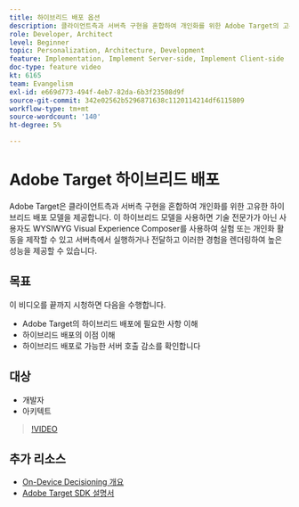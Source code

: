 ```yaml
---
title: 하이브리드 배포 옵션
description: 클라이언트측과 서버측 구현을 혼합하여 개인화를 위한 Adobe Target의 고유한 하이브리드 배포 모델에 대해 알려면 이 비디오를 시청하십시오.
role: Developer, Architect
level: Beginner
topic: Personalization, Architecture, Development
feature: Implementation, Implement Server-side, Implement Client-side
doc-type: feature video
kt: 6165
team: Evangelism
exl-id: e669d773-494f-4eb7-82da-6b3f23508d9f
source-git-commit: 342e02562b5296871638c1120114214df6115809
workflow-type: tm+mt
source-wordcount: '140'
ht-degree: 5%

---
```


# Adobe Target 하이브리드 배포

Adobe Target은 클라이언트측과 서버측 구현을 혼합하여 개인화를 위한 고유한 하이브리드 배포 모델을 제공합니다. 이 하이브리드 모델을 사용하면 기술 전문가가 아닌 사용자도 WYSIWYG Visual Experience Composer를 사용하여 실험 또는 개인화 활동을 제작할 수 있고 서버측에서 실행하거나 전달하고 이러한 경험을 렌더링하여 높은 성능을 제공할 수 있습니다. 

## 목표

이 비디오를 끝까지 시청하면 다음을 수행합니다.

* Adobe Target의 하이브리드 배포에 필요한 사항 이해
* 하이브리드 배포의 이점 이해
* 하이브리드 배포로 가능한 서버 호출 감소를 확인합니다

## 대상

* 개발자
* 아키텍트

>[!VIDEO](https://video.tv.adobe.com/v/41698/?quality=12)

## 추가 리소스

* [On-Device Decisioning 개요](https://experienceleague.adobe.com/docs/target-learn/tutorials/implementation/on-device-decisioning-overview.html?lang=en#implementation)
* [Adobe Target SDK 설명서](https://adobetarget-sdks.gitbook.io/docs/on-device-decisioning/introduction-to-on-device-decisioning)
